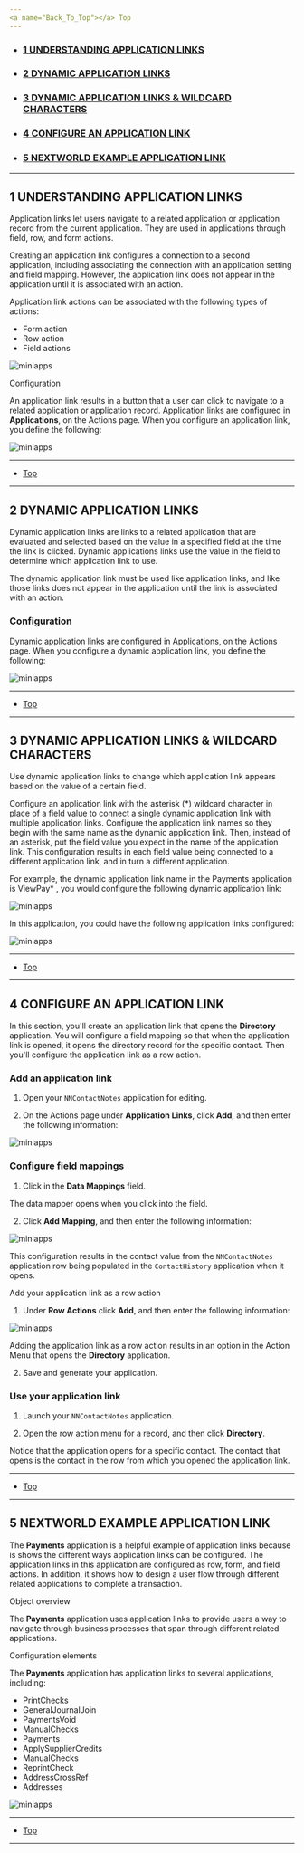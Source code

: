 ```yaml
---
<a name="Back_To_Top"></a> Top
---
```


- ### [1 UNDERSTANDING APPLICATION LINKS](#1_UNDERSTANDING_APPLICATION_LINKS)
- ### [2 DYNAMIC APPLICATION LINKS](#2_DYNAMIC_APPLICATION_LINKS)
- ### [3 DYNAMIC APPLICATION LINKS & WILDCARD CHARACTERS](#3_DYNAMIC_APPLICATION_LINKS_&_WILDCARD_CHARACTERS)
- ### [4 CONFIGURE AN APPLICATION LINK](#4_CONFIGURE_AN_APPLICATION_LINK)
- ### [5 NEXTWORLD EXAMPLE APPLICATION LINK](#5_NEXTWORLD_EXAMPLE_APPLICATION_LINK)

---

## <a name="1_UNDERSTANDING_APPLICATION_LINKS"></a>1 UNDERSTANDING APPLICATION LINKS

Application links let users navigate to a related application or application record from the current application. They are used in applications through field, row, and form actions.

Creating an application link configures a connection to a second application, including associating the connection with an application setting and field mapping. However, the application link does not appear in the application until it is associated with an action.

Application link actions can be associated with the following types of actions:

- Form action
- Row action
- Field actions

![miniapps](../../images/mini-apps-&-app-actions/understandingapplinks1.png)

Configuration

An application link results in a button that a user can click to navigate to a related application or application record. Application links are configured in **Applications**, on the Actions page. When you configure an application link, you define the following:

![miniapps](../../images/mini-apps-&-app-actions/understandingapplinks2.png)

---

- [Top](#Back_To_Top)

---

## <a name="2_DYNAMIC_APPLICATION_LINKS"></a>2 DYNAMIC APPLICATION LINKS

Dynamic application links are links to a related application that are evaluated and selected based on the value in a specified field at the time the link is clicked. Dynamic applications links use the value in the field to determine which application link to use.

The dynamic application link must be used like application links, and like those links does not appear in the application until the link is associated with an action.

### Configuration

Dynamic application links are configured in Applications, on the Actions page. When you configure a dynamic application link, you define the following:

![miniapps](../../images/mini-apps-&-app-actions/dynamicapplinks1.png)

---

- [Top](#Back_To_Top)

---

## <a name="3_DYNAMIC_APPLICATION_LINKS_&_WILDCARD_CHARACTERS"></a>3 DYNAMIC APPLICATION LINKS & WILDCARD CHARACTERS

Use dynamic application links to change which application link appears based on the value of a certain field.

Configure an application link with the asterisk (\*) wildcard character in place of a field value to connect a single dynamic application link with multiple application links. Configure the application link names so they begin with the same name as the dynamic application link. Then, instead of an asterisk, put the field value you expect in the name of the application link. This configuration results in each field value being connected to a different application link, and in turn a different application.

For example, the dynamic application link name in the Payments application is ViewPay\* , you would configure the following dynamic application link:

![miniapps](../../images/mini-apps-&-app-actions/wildcards1.png)

In this application, you could have the following application links configured:

![miniapps](../../images/mini-apps-&-app-actions/wildcards2.png)

---

- [Top](#Back_To_Top)

---

## <a name="4_CONFIGURE_AN_APPLICATION_LINK"></a>4 CONFIGURE AN APPLICATION LINK

In this section, you'll create an application link that opens the **Directory** application. You will configure a field mapping so that when the application link is opened, it opens the directory record for the specific contact. Then you'll configure the application link as a row action.

### Add an application link

1. Open your `NNContactNotes` application for editing.

2. On the Actions page under **Application Links**, click **Add**, and then enter the following information:

![miniapps](../../images/mini-apps-&-app-actions/configapplink1.png)

### Configure field mappings

1. Click in the **Data Mappings** field.

The data mapper opens when you click into the field.

2. Click **Add Mapping**, and then enter the following information:

![miniapps](../../images/mini-apps-&-app-actions/configapplink2.png)

This configuration results in the contact value from the `NNContactNotes` application row being populated in the `ContactHistory` application when it opens.

Add your application link as a row action

1.  Under **Row Actions** click **Add**, and then enter the following information:

![miniapps](../../images/mini-apps-&-app-actions/configapplink3.png)

Adding the application link as a row action results in an option in the Action Menu that opens the **Directory** application.

2. Save and generate your application.

### Use your application link

1. Launch your `NNContactNotes` application.

2. Open the row action menu for a record, and then click **Directory**.

Notice that the application opens for a specific contact. The contact that opens is the contact in the row from which you opened the application link.

---

- [Top](#Back_To_Top)

---

## <a name="5_NEXTWORLD_EXAMPLE_APPLICATION_LINK"></a>5 NEXTWORLD EXAMPLE APPLICATION LINK

The **Payments** application is a helpful example of application links because is shows the different ways application links can be configured. The application links in this application are configured as row, form, and field actions. In addition, it shows how to design a user flow through different related applications to complete a transaction.

Object overview

The **Payments** application uses application links to provide users a way to navigate through business processes that span through different related applications.

Configuration elements

The **Payments** application has application links to several applications, including:

- PrintChecks
- GeneralJournalJoin
- PaymentsVoid
- ManualChecks
- Payments
- ApplySupplierCredits
- ManualChecks
- ReprintCheck
- AddressCrossRef
- Addresses

![miniapps](../../images/mini-apps-&-app-actions/example2.png)

---

- [Top](#Back_To_Top)

---
